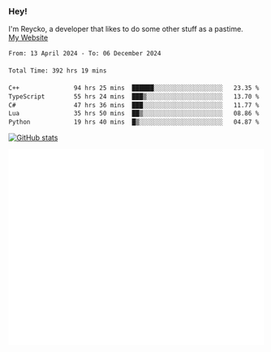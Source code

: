 ### Hey!
I'm Reycko, a developer that likes to do some other stuff as a pastime.  
[My Website](https://reycko.root.sx)

<!--START_SECTION:wakasection-->

```txt
From: 13 April 2024 - To: 06 December 2024

Total Time: 392 hrs 19 mins

C++               94 hrs 25 mins  ██████░░░░░░░░░░░░░░░░░░░   23.35 %
TypeScript        55 hrs 24 mins  ███▒░░░░░░░░░░░░░░░░░░░░░   13.70 %
C#                47 hrs 36 mins  ███░░░░░░░░░░░░░░░░░░░░░░   11.77 %
Lua               35 hrs 50 mins  ██▒░░░░░░░░░░░░░░░░░░░░░░   08.86 %
Python            19 hrs 40 mins  █▒░░░░░░░░░░░░░░░░░░░░░░░   04.87 %
```

<!--END_SECTION:wakasection-->

[![GitHub stats](https://github-readme-stats.vercel.app/api?username=Reycko&show_icons=true&theme=dark&hide_title=true&count_private=true)](https://github.com/anuraghazra/github-readme-stats)

![Metrics](/github-metrics.svg)
